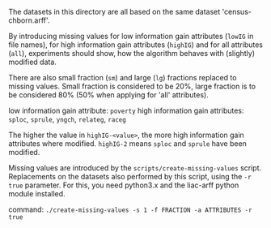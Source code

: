 The datasets in this directory are all based on the same dataset 'census-chborn.arff'.

By introducing missing values for low information gain attributes (`lowIG` in file names), for high information gain attributes (`highIG`) and for all attributes (`all`), experiments should show, how the algorithm behaves with (slightly) modified data.

There are also small fraction (`sm`) and large (`lg`) fractions replaced to missing values. Small fraction is considered to be 20%, large fraction is to be considered 80% (50% when applying for 'all' attributes).


low information gain attribute: `poverty`
high information gain attributes: `sploc`, `sprule`, `yngch`, `relateg`, `raceg`


The higher the value in `highIG-<value>`, the more high information gain attributes where modified. `highIG-2` means `sploc` and `sprule` have been modified.


Missing values are introduced by the `scripts/create-missing-values` script. Replacements on the datasets also performed by this script, using the `-r true` parameter. For this, you need python3.x and the liac-arff python module installed.

command: `./create-missing-values -s 1 -f FRACTION -a ATTRIBUTES -r true`
